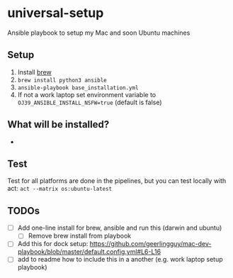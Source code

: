 # universal-setup

Ansible playbook to setup my Mac and soon Ubuntu machines

## Setup

1. Install [brew](https://brew.sh/)
2. `brew install python3 ansible`
3. `ansible-playbook base_installation.yml`
4. If not a work laptop set environment variable to `OJ39_ANSIBLE_INSTALL_NSFW=true` (default is false)

## What will be installed?

-

## Test

Test for all platforms are done in the pipelines, but you can test locally with act:
`act --matrix os:ubuntu-latest`

## TODOs

- [ ] Add one-line install for brew, ansible and run this (darwin and ubuntu)
  - [ ] Remove brew install from playbook
- [ ] Add this for dock setup: <https://github.com/geerlingguy/mac-dev-playbook/blob/master/default.config.yml#L6-L16>
- [ ] add to readme how to include this in a another (e.g. work laptop setup playbook)
